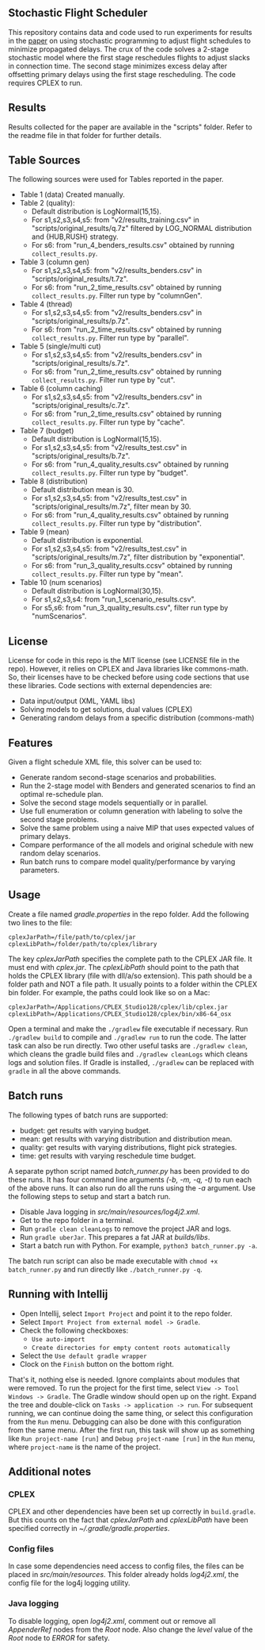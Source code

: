 ## Stochastic Flight Scheduler

This repository contains data and code used to run experiments for results in the
[paper](https://arxiv.org/abs/2001.08548) on using stochastic programming to adjust flight
schedules to minimize propagated delays. The crux of the code solves a 2-stage stochastic model
where the first stage reschedules flights to adjust slacks in connection time. The second stage
minimizes excess delay after offsetting primary delays using the first stage rescheduling. The code
requires CPLEX to run.

## Results

Results collected for the paper are available in the "scripts" folder. Refer to the readme file in
that folder for further details.

## Table Sources

The following sources were used for Tables reported in the paper.

- Table 1 (data)
    Created manually.
- Table 2 (quality):
    - Default distribution is LogNormal(15,15).
    - For s1,s2,s3,s4,s5: from "v2/results_training.csv" in
    "scripts/original_results/q.7z" filtered by LOG_NORMAL distribution and
    {HUB,RUSH} strategy. 
    - For s6: from "run_4_benders_results.csv" obtained by running
        `collect_results.py`.
- Table 3 (column gen)
    - For s1,s2,s3,s4,s5: from "v2/results_benders.csv" in
    "scripts/original_results/t.7z".
    - For s6: from "run_2_time_results.csv" obtained by running
        `collect_results.py`. Filter run type by "columnGen".
- Table 4 (thread)
    - For s1,s2,s3,s4,s5: from "v2/results_benders.csv" in
        "scripts/original_results/p.7z".
    - For s6: from "run_2_time_results.csv" obtained by running
        `collect_results.py`. Filter run type by "parallel".
- Table 5 (single/multi cut)
    - For s1,s2,s3,s4,s5: from "v2/results_benders.csv" in
        "scripts/original_results/s.7z".
    - For s6: from "run_2_time_results.csv" obtained by running
        `collect_results.py`. Filter run type by "cut".
- Table 6 (column caching)
    - For s1,s2,s3,s4,s5: from "v2/results_benders.csv" in
        "scripts/original_results/c.7z".
    - For s6: from "run_2_time_results.csv" obtained by running
        `collect_results.py`. Filter run type by "cache".
- Table 7 (budget)
    - Default distribution is LogNormal(15,15).
    - For s1,s2,s3,s4,s5: from "v2/results_test.csv" in
        "scripts/original_results/b.7z".
    - For s6: from "run_4_quality_results.csv" obtained by running
        `collect_results.py`. Filter run type by "budget".
- Table 8 (distribution)
    - Default distribution mean is 30.
    - For s1,s2,s3,s4,s5: from "v2/results_test.csv" in
        "scripts/original_results/m.7z", filter mean by 30.
    - For s6: from "run_4_quality_results.csv" obtained by running
        `collect_results.py`. Filter run type by "distribution".
- Table 9 (mean)
    - Default distribution is exponential.
    - For s1,s2,s3,s4,s5: from "v2/results_test.csv" in
        "scripts/original_results/m.7z", filter distribution by "exponential".
    - For s6: from "run_3_quality_results.ccsv" obtained by running
        `collect_results.py`. Filter run type by "mean".
- Table 10 (num scenarios)
    - Default distribution is LogNormal(30,15).
    - For s1,s2,s3,s4: from "run_1_scenario_results.csv".
    - For s5,s6: from "run_3_quality_results.csv", filter run type by
        "numScenarios".

## License

License for code in this repo is the MIT license (see LICENSE file in the repo). However,
it relies on CPLEX and Java libraries like commons-math. So, their licenses have to be checked
before using code sections that use these libraries. Code sections with external dependencies are:

- Data input/output (XML, YAML libs)
- Solving models to get solutions, dual values (CPLEX)
- Generating random delays from a specific distribution (commons-math)

## Features

Given a flight schedule XML file, this solver can be used to:

- Generate random second-stage scenarios and probabilities.
- Run the 2-stage model with Benders and generated scenarios to find an optimal re-schedule plan.
- Solve the second stage models sequentially or in parallel.
- Use full enumeration or column generation with labeling to solve the second stage problems.
- Solve the same problem using a naive MIP that uses expected values of primary delays.
- Compare performance of the all models and original schedule with new random delay scenarios.
- Run batch runs to compare model quality/performance by varying parameters.

## Usage

Create a file named _gradle.properties_ in the repo folder. Add the following two lines to the
file:

```
cplexJarPath=/file/path/to/cplex/jar
cplexLibPath=/folder/path/to/cplex/library
```

The key _cplexJarPath_ specifies the complete path to the CPLEX JAR file. It
must end with _cplex.jar_. The _cplexLibPath_ should point to the path that
holds the CPLEX library (file with dll/a/so extension). This path should be
a folder path and NOT a file path. It usually points to a folder within the
CPLEX bin folder. For example, the paths could look like so on a Mac:

```
cplexJarPath=/Applications/CPLEX_Studio128/cplex/lib/cplex.jar
cplexLibPath=/Applications/CPLEX_Studio128/cplex/bin/x86-64_osx
```

Open a terminal and make the `./gradlew` file executable if necessary. Run
`./gradlew build` to compile and `./gradlew run` to run the code. The latter
task can also be run directly. Two other useful tasks are `./gradlew clean`,
which cleans the gradle build files and `./gradlew cleanLogs` which cleans
logs and solution files. If Gradle is installed, `./gradlew` can be replaced
with `gradle` in all the above commands.

## Batch runs

The following types of batch runs are supported:

- budget: get results with varying budget.
- mean: get results with varying distribution and distribution mean.
- quality: get results with varying distributions, flight pick strategies.
- time: get results with varying reschedule time budget.

A separate python script named _batch_runner.py_ has been provided to do these
runs. It has four command line arguments _(-b, -m, -q, -t)_ to run each of the
above runs. It can also run do all the runs using the _-a_ argument. Use the
following steps to setup and start a batch run.

- Disable Java logging in _src/main/resources/log4j2.xml_.
- Get to the repo folder in a terminal.
- Run `gradle clean cleanLogs` to remove the project JAR and logs.
- Run `gradle uberJar`. This prepares a fat JAR at _builds/libs_.
- Start a batch run with Python. For example, `python3 batch_runner.py -a`.

The batch run script can also be made executable with `chmod +x batch_runner.py`
and run directly like `./batch_runner.py -q`.

## Running with Intellij

- Open Intellij, select `Import Project` and point it to the repo folder.
- Select `Import Project from external model -> Gradle`.
- Check the following checkboxes:
    + `Use auto-import`
    + `Create directories for empty content roots automatically`
- Select the `Use default gradle wrapper`
- Clock on the `Finish` button on the bottom right.

That's it, nothing else is needed. Ignore complaints about modules that were
removed. To run the project for the first time, select
`View -> Tool Windows -> Gradle`. The Gradle window should open up on the
right. Expand the tree and double-click on `Tasks -> application -> run`.
For subsequent running, we can continue doing the same thing, or select
this configuration from the `Run` menu. Debugging can also be done with this
configuration from the same menu. After the first run, this task will show
up as something like `Run project-name [run]` and `Debug project-name [run]`
in the `Run` menu, where `project-name` is the name of the project.

## Additional notes

### CPLEX

CPLEX and other dependencies have been set up correctly in `build.gradle`.
But this counts on the fact that _cplexJarPath_ and _cplexLibPath_ have been
specified correctly in _~/.gradle/gradle.properties_.

### Config files

In case some dependencies need access to config files, the files can be placed
in _src/main/resources_. This folder already holds _log4j2.xml_, the config
file for the log4j logging utility.


### Java logging

To disable logging, open _log4j2.xml_, comment out or remove all _AppenderRef_
nodes from the _Root_ node. Also change the _level_ value of the _Root_ node
to _ERROR_ for safety.


